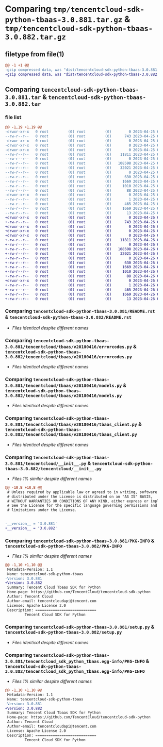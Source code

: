 # Comparing `tmp/tencentcloud-sdk-python-tbaas-3.0.881.tar.gz` & `tmp/tencentcloud-sdk-python-tbaas-3.0.882.tar.gz`

## filetype from file(1)

```diff
@@ -1 +1 @@
-gzip compressed data, was "dist/tencentcloud-sdk-python-tbaas-3.0.881.tar", last modified: Tue Apr 25 00:52:37 2023, max compression
+gzip compressed data, was "dist/tencentcloud-sdk-python-tbaas-3.0.882.tar", last modified: Wed Apr 26 03:46:35 2023, max compression
```

## Comparing `tencentcloud-sdk-python-tbaas-3.0.881.tar` & `tencentcloud-sdk-python-tbaas-3.0.882.tar`

### file list

```diff
@@ -1,19 +1,19 @@
-drwxr-xr-x   0 root         (0) root         (0)        0 2023-04-25 00:52:37.000000 tencentcloud-sdk-python-tbaas-3.0.881/
--rw-r--r--   0 root         (0) root         (0)      743 2023-04-25 00:52:37.000000 tencentcloud-sdk-python-tbaas-3.0.881/README.rst
-drwxr-xr-x   0 root         (0) root         (0)        0 2023-04-25 00:52:37.000000 tencentcloud-sdk-python-tbaas-3.0.881/tencentcloud/
-drwxr-xr-x   0 root         (0) root         (0)        0 2023-04-25 00:52:37.000000 tencentcloud-sdk-python-tbaas-3.0.881/tencentcloud/tbaas/
-drwxr-xr-x   0 root         (0) root         (0)        0 2023-04-25 00:52:37.000000 tencentcloud-sdk-python-tbaas-3.0.881/tencentcloud/tbaas/v20180416/
--rw-r--r--   0 root         (0) root         (0)    11811 2023-04-25 00:52:37.000000 tencentcloud-sdk-python-tbaas-3.0.881/tencentcloud/tbaas/v20180416/errorcodes.py
--rw-r--r--   0 root         (0) root         (0)        0 2023-04-25 00:52:37.000000 tencentcloud-sdk-python-tbaas-3.0.881/tencentcloud/tbaas/v20180416/__init__.py
--rw-r--r--   0 root         (0) root         (0)   108598 2023-04-25 00:52:37.000000 tencentcloud-sdk-python-tbaas-3.0.881/tencentcloud/tbaas/v20180416/models.py
--rw-r--r--   0 root         (0) root         (0)    32021 2023-04-25 00:52:37.000000 tencentcloud-sdk-python-tbaas-3.0.881/tencentcloud/tbaas/v20180416/tbaas_client.py
--rw-r--r--   0 root         (0) root         (0)        0 2023-04-25 00:52:37.000000 tencentcloud-sdk-python-tbaas-3.0.881/tencentcloud/tbaas/__init__.py
--rw-r--r--   0 root         (0) root         (0)      630 2023-04-25 00:52:37.000000 tencentcloud-sdk-python-tbaas-3.0.881/tencentcloud/__init__.py
--rw-r--r--   0 root         (0) root         (0)     1669 2023-04-25 00:52:37.000000 tencentcloud-sdk-python-tbaas-3.0.881/PKG-INFO
--rw-r--r--   0 root         (0) root         (0)     1010 2023-04-25 00:52:37.000000 tencentcloud-sdk-python-tbaas-3.0.881/setup.py
--rw-r--r--   0 root         (0) root         (0)       88 2023-04-25 00:52:37.000000 tencentcloud-sdk-python-tbaas-3.0.881/setup.cfg
-drwxr-xr-x   0 root         (0) root         (0)        0 2023-04-25 00:52:37.000000 tencentcloud-sdk-python-tbaas-3.0.881/tencentcloud_sdk_python_tbaas.egg-info/
--rw-r--r--   0 root         (0) root         (0)        1 2023-04-25 00:52:37.000000 tencentcloud-sdk-python-tbaas-3.0.881/tencentcloud_sdk_python_tbaas.egg-info/dependency_links.txt
--rw-r--r--   0 root         (0) root         (0)      465 2023-04-25 00:52:37.000000 tencentcloud-sdk-python-tbaas-3.0.881/tencentcloud_sdk_python_tbaas.egg-info/SOURCES.txt
--rw-r--r--   0 root         (0) root         (0)     1669 2023-04-25 00:52:37.000000 tencentcloud-sdk-python-tbaas-3.0.881/tencentcloud_sdk_python_tbaas.egg-info/PKG-INFO
--rw-r--r--   0 root         (0) root         (0)       13 2023-04-25 00:52:37.000000 tencentcloud-sdk-python-tbaas-3.0.881/tencentcloud_sdk_python_tbaas.egg-info/top_level.txt
+drwxr-xr-x   0 root         (0) root         (0)        0 2023-04-26 03:46:35.000000 tencentcloud-sdk-python-tbaas-3.0.882/
+-rw-r--r--   0 root         (0) root         (0)      743 2023-04-26 03:46:35.000000 tencentcloud-sdk-python-tbaas-3.0.882/README.rst
+drwxr-xr-x   0 root         (0) root         (0)        0 2023-04-26 03:46:35.000000 tencentcloud-sdk-python-tbaas-3.0.882/tencentcloud/
+drwxr-xr-x   0 root         (0) root         (0)        0 2023-04-26 03:46:35.000000 tencentcloud-sdk-python-tbaas-3.0.882/tencentcloud/tbaas/
+drwxr-xr-x   0 root         (0) root         (0)        0 2023-04-26 03:46:35.000000 tencentcloud-sdk-python-tbaas-3.0.882/tencentcloud/tbaas/v20180416/
+-rw-r--r--   0 root         (0) root         (0)    11811 2023-04-26 03:46:35.000000 tencentcloud-sdk-python-tbaas-3.0.882/tencentcloud/tbaas/v20180416/errorcodes.py
+-rw-r--r--   0 root         (0) root         (0)        0 2023-04-26 03:46:35.000000 tencentcloud-sdk-python-tbaas-3.0.882/tencentcloud/tbaas/v20180416/__init__.py
+-rw-r--r--   0 root         (0) root         (0)   108598 2023-04-26 03:46:35.000000 tencentcloud-sdk-python-tbaas-3.0.882/tencentcloud/tbaas/v20180416/models.py
+-rw-r--r--   0 root         (0) root         (0)    32021 2023-04-26 03:46:35.000000 tencentcloud-sdk-python-tbaas-3.0.882/tencentcloud/tbaas/v20180416/tbaas_client.py
+-rw-r--r--   0 root         (0) root         (0)        0 2023-04-26 03:46:35.000000 tencentcloud-sdk-python-tbaas-3.0.882/tencentcloud/tbaas/__init__.py
+-rw-r--r--   0 root         (0) root         (0)      630 2023-04-26 03:46:35.000000 tencentcloud-sdk-python-tbaas-3.0.882/tencentcloud/__init__.py
+-rw-r--r--   0 root         (0) root         (0)     1669 2023-04-26 03:46:35.000000 tencentcloud-sdk-python-tbaas-3.0.882/PKG-INFO
+-rw-r--r--   0 root         (0) root         (0)     1010 2023-04-26 03:46:35.000000 tencentcloud-sdk-python-tbaas-3.0.882/setup.py
+-rw-r--r--   0 root         (0) root         (0)       88 2023-04-26 03:46:35.000000 tencentcloud-sdk-python-tbaas-3.0.882/setup.cfg
+drwxr-xr-x   0 root         (0) root         (0)        0 2023-04-26 03:46:35.000000 tencentcloud-sdk-python-tbaas-3.0.882/tencentcloud_sdk_python_tbaas.egg-info/
+-rw-r--r--   0 root         (0) root         (0)        1 2023-04-26 03:46:35.000000 tencentcloud-sdk-python-tbaas-3.0.882/tencentcloud_sdk_python_tbaas.egg-info/dependency_links.txt
+-rw-r--r--   0 root         (0) root         (0)      465 2023-04-26 03:46:35.000000 tencentcloud-sdk-python-tbaas-3.0.882/tencentcloud_sdk_python_tbaas.egg-info/SOURCES.txt
+-rw-r--r--   0 root         (0) root         (0)     1669 2023-04-26 03:46:35.000000 tencentcloud-sdk-python-tbaas-3.0.882/tencentcloud_sdk_python_tbaas.egg-info/PKG-INFO
+-rw-r--r--   0 root         (0) root         (0)       13 2023-04-26 03:46:35.000000 tencentcloud-sdk-python-tbaas-3.0.882/tencentcloud_sdk_python_tbaas.egg-info/top_level.txt
```

### Comparing `tencentcloud-sdk-python-tbaas-3.0.881/README.rst` & `tencentcloud-sdk-python-tbaas-3.0.882/README.rst`

 * *Files identical despite different names*

### Comparing `tencentcloud-sdk-python-tbaas-3.0.881/tencentcloud/tbaas/v20180416/errorcodes.py` & `tencentcloud-sdk-python-tbaas-3.0.882/tencentcloud/tbaas/v20180416/errorcodes.py`

 * *Files identical despite different names*

### Comparing `tencentcloud-sdk-python-tbaas-3.0.881/tencentcloud/tbaas/v20180416/models.py` & `tencentcloud-sdk-python-tbaas-3.0.882/tencentcloud/tbaas/v20180416/models.py`

 * *Files identical despite different names*

### Comparing `tencentcloud-sdk-python-tbaas-3.0.881/tencentcloud/tbaas/v20180416/tbaas_client.py` & `tencentcloud-sdk-python-tbaas-3.0.882/tencentcloud/tbaas/v20180416/tbaas_client.py`

 * *Files identical despite different names*

### Comparing `tencentcloud-sdk-python-tbaas-3.0.881/tencentcloud/__init__.py` & `tencentcloud-sdk-python-tbaas-3.0.882/tencentcloud/__init__.py`

 * *Files 1% similar despite different names*

```diff
@@ -10,8 +10,8 @@
 # Unless required by applicable law or agreed to in writing, software
 # distributed under the License is distributed on an "AS IS" BASIS,
 # WITHOUT WARRANTIES OR CONDITIONS OF ANY KIND, either express or implied.
 # See the License for the specific language governing permissions and
 # limitations under the License.
 
 
-__version__ = '3.0.881'
+__version__ = '3.0.882'
```

### Comparing `tencentcloud-sdk-python-tbaas-3.0.881/PKG-INFO` & `tencentcloud-sdk-python-tbaas-3.0.882/PKG-INFO`

 * *Files 1% similar despite different names*

```diff
@@ -1,10 +1,10 @@
 Metadata-Version: 1.1
 Name: tencentcloud-sdk-python-tbaas
-Version: 3.0.881
+Version: 3.0.882
 Summary: Tencent Cloud Tbaas SDK for Python
 Home-page: https://github.com/TencentCloud/tencentcloud-sdk-python
 Author: Tencent Cloud
 Author-email: tencentcloudapi@tencent.com
 License: Apache License 2.0
 Description: ============================
         Tencent Cloud SDK for Python
```

### Comparing `tencentcloud-sdk-python-tbaas-3.0.881/setup.py` & `tencentcloud-sdk-python-tbaas-3.0.882/setup.py`

 * *Files identical despite different names*

### Comparing `tencentcloud-sdk-python-tbaas-3.0.881/tencentcloud_sdk_python_tbaas.egg-info/PKG-INFO` & `tencentcloud-sdk-python-tbaas-3.0.882/tencentcloud_sdk_python_tbaas.egg-info/PKG-INFO`

 * *Files 1% similar despite different names*

```diff
@@ -1,10 +1,10 @@
 Metadata-Version: 1.1
 Name: tencentcloud-sdk-python-tbaas
-Version: 3.0.881
+Version: 3.0.882
 Summary: Tencent Cloud Tbaas SDK for Python
 Home-page: https://github.com/TencentCloud/tencentcloud-sdk-python
 Author: Tencent Cloud
 Author-email: tencentcloudapi@tencent.com
 License: Apache License 2.0
 Description: ============================
         Tencent Cloud SDK for Python
```

